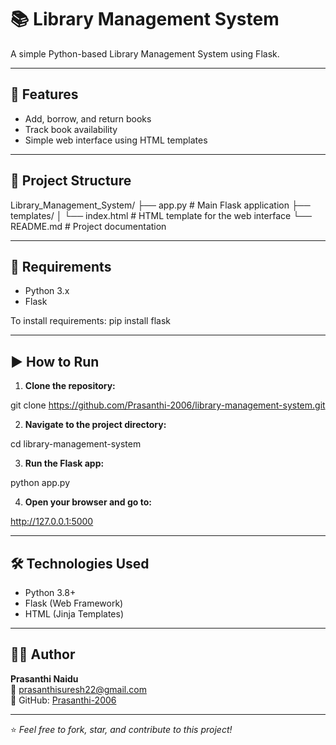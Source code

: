 # 📚 Library Management System

A simple Python-based Library Management System using Flask.

---

## 🚀 Features

- Add, borrow, and return books
- Track book availability
- Simple web interface using HTML templates

---

## 📂 Project Structure

Library_Management_System/
├── app.py # Main Flask application
├── templates/
│ └── index.html # HTML template for the web interface
└── README.md # Project documentation

---

## 🧩 Requirements

- Python 3.x
- Flask

To install requirements:
pip install flask

---

## ▶️ How to Run

1. **Clone the repository:**

git clone https://github.com/Prasanthi-2006/library-management-system.git

2. **Navigate to the project directory:**

cd library-management-system

3. **Run the Flask app:**

python app.py

4. **Open your browser and go to:**

http://127.0.0.1:5000

---

## 🛠️ Technologies Used

- Python 3.8+
- Flask (Web Framework)
- HTML (Jinja Templates)

---

## 🙋‍♀️ Author

**Prasanthi Naidu**  
📧 prasanthisuresh22@gmail.com  
🐙 GitHub: [Prasanthi-2006](https://github.com/Prasanthi-2006)

---

⭐ *Feel free to fork, star, and contribute to this project!*
